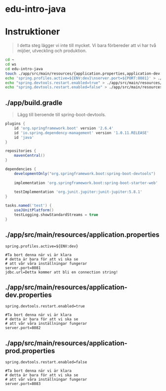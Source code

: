 # edu-intro-java

# Instruktioner

> I detta steg lägger vi inte till mycket. Vi bara förbereder att vi har två mijöer, utveckling och produktion.

```bash
cd ~
cd ws
cd edu-intro-java
touch ./app/src/main/resources/{application.properties,application-dev.properties,application-prod.properties]
echo 'spring.profiles.active=${ENV:dev}\nserver.port=${PORT:8081}' > ./app/src/main/resources/application.properties
echo "spring.devtools.restart.enabled=true" > ./app/src/main/resources/application-dev.properties
echo "spring.devtools.restart.enabled=false" > ./app/src/main/resources/application-prod.properties
```

## ./app/build.gradle

> Lägg till beroende till spring-boot-devtools.

```groovy
plugins {
    id 'org.springframework.boot' version '2.6.4'
    id 'io.spring.dependency-management' version '1.0.11.RELEASE'
    id 'java'
}

repositories {
    mavenCentral()
}

dependencies {
    developmentOnly("org.springframework.boot:spring-boot-devtools")
    
    implementation 'org.springframework.boot:spring-boot-starter-web'
    
    testImplementation 'org.junit.jupiter:junit-jupiter:5.8.1'
}

tasks.named('test') {
    useJUnitPlatform()
    testLogging.showStandardStreams = true
}
```

## ./app/src/main/resources/application.properties

```properties
spring.profiles.active=${ENV:dev}

#Ta bort denna när vi är klara
# detta är bara för att vi ska se
# att vår våra inställningar fungerar
server.port=8081
jdbc.url=Detta kommer att bli en connection string!
```

## ./app/src/main/resources/application-dev.properties

```properties
spring.devtools.restart.enabled=true

#Ta bort denna när vi är klara
# detta är bara för att vi ska se
# att vår våra inställningar fungerar
server.port=8082
```

## ./app/src/main/resources/application-prod.properties

```properties
spring.devtools.restart.enabled=false

#Ta bort denna när vi är klara
# detta är bara för att vi ska se
# att vår våra inställningar fungerar
server.port=8083
```
